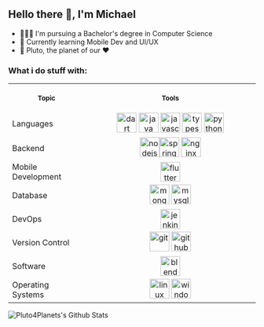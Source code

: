 ## Hello there 👋, I'm Michael

- 👨🏽‍💻 I'm pursuing a Bachelor's degree in Computer Science
- 📃 Currently learning Mobile Dev and UI/UX
- 🔭 Pluto, the planet of our ❤️


### What i do stuff with:
<table>
<tr>
<th align="center">
<img width="100" height="1">
<p> 
<small>
Topic
</small>
</p>
</th>
<th align="center">
<img width="441" height="1">
<p> 
<small>
Tools
</small>
</p>
</th>
</tr>

<tr>
<td align="left">
Languages
</td>
<td align="center">
<img src="https://www.vectorlogo.zone/logos/dartlang/dartlang-icon.svg" alt="dart" width="40" height="40"/>
<img src="https://cdn.jsdelivr.net/gh/devicons/devicon/icons/java/java-original-wordmark.svg" alt="java" width="40" height="40"/>
<img src="https://cdn.jsdelivr.net/gh/devicons/devicon/icons/javascript/javascript-original.svg" alt="javascript" width="40" height="40"/>
<img src="https://cdn.jsdelivr.net/gh/devicons/devicon/icons/typescript/typescript-original.svg" alt="typescript" width="40" height="40"/> 
<img src="https://cdn.jsdelivr.net/gh/devicons/devicon/icons/python/python-original.svg" alt="python" width="40" height="40"/>
</td>
</tr>

<tr>
<td align="left">
Backend
</td>
<td align="center">
<img src="https://cdn.jsdelivr.net/gh/devicons/devicon/icons/nodejs/nodejs-original-wordmark.svg" alt="nodejs" width="40" height="40"/><img src="https://www.vectorlogo.zone/logos/springio/springio-icon.svg" alt="spring" width="40" height="40"/> <img src="https://cdn.jsdelivr.net/gh/devicons/devicon/icons/nginx/nginx-original.svg" alt="nginx" width="40" height="40"/>
</td>
</tr>

<tr>
<td align="left">
Mobile Development
</td>
<td align="center">
<img src="https://www.vectorlogo.zone/logos/flutterio/flutterio-icon.svg" alt="flutter" width="40" height="40"/>
</td>
</tr>

<tr>
<td align="left">
Database
</td>
<td align="center">
<img src="https://cdn.jsdelivr.net/gh/devicons/devicon/icons/mongodb/mongodb-original-wordmark.svg" alt="mongodb" width="40" height="40"/> <img src="https://cdn.jsdelivr.net/gh/devicons/devicon/icons/mysql/mysql-original-wordmark.svg" alt="mysql" width="40" height="40"/>
</td>
</tr>

<tr>
<td align="left">
DevOps
</td>
<td align="center">
<img src="https://www.vectorlogo.zone/logos/jenkins/jenkins-icon.svg" alt="jenkins" width="40" height="40"/>
</td>
</tr>

<tr>
<td align="left">
Version Control
</td>
<td align="center">
<img src="https://www.vectorlogo.zone/logos/git-scm/git-scm-icon.svg" alt="git" width="40" height="40"/> <img src="https://cdn.jsdelivr.net/gh/devicons/devicon/icons/github/github-original-wordmark.svg" alt="github" width="40" height="40"/>
</td>
</tr>

<tr>
<td align="left">
Software
</td>
<td align="center">
<img src="https://download.blender.org/branding/community/blender_community_badge_white.svg" alt="blender" width="40" height="40"/> 
</td>
</tr>

<tr>
<td align="left">
Operating Systems
</td>
<td align="center">
<img src="https://cdn.jsdelivr.net/gh/devicons/devicon/icons/linux/linux-original.svg" alt="linux" width="40" height="40"/> <img src="https://cdn.jsdelivr.net/gh/devicons/devicon/icons/windows8/windows8-original.svg" alt="windows" width="40" height="40"/>
</td>
</tr>

</table>

<img align="left" alt="Pluto4Planets's Github Stats" src="https://github-readme-stats.vercel.app/api?username=Pluto4Planet&show_icons=true&hide_border=true&hide=contribs,stars&count_private=true&theme=cobalt" />

<!--
[![Top Langs](https://github-readme-stats.vercel.app/api/top-langs/?username=Pluto4Planet&layout=compact)](https://github.com/anuraghazra/github-readme-stats) -->

